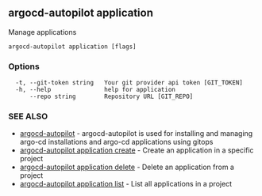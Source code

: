 ## argocd-autopilot application

Manage applications

```
argocd-autopilot application [flags]
```

### Options

```
  -t, --git-token string   Your git provider api token [GIT_TOKEN]
  -h, --help               help for application
      --repo string        Repository URL [GIT_REPO]
```

### SEE ALSO

* [argocd-autopilot](argocd-autopilot.md)	 - argocd-autopilot is used for installing and managing argo-cd installations and argo-cd
applications using gitops
* [argocd-autopilot application create](argocd-autopilot_application_create.md)	 - Create an application in a specific project
* [argocd-autopilot application delete](argocd-autopilot_application_delete.md)	 - Delete an application from a project
* [argocd-autopilot application list](argocd-autopilot_application_list.md)	 - List all applications in a project

